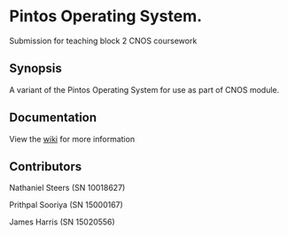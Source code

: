 # Pintos Operating System.

Submission for teaching block 2 CNOS coursework

## Synopsis

A variant of the Pintos Operating System for use as part of CNOS module.

## Documentation

View the [wiki](https://gitlab.uwe.ac.uk/nl2-steers/Pintos/wikis/home) for more information

## Contributors

Nathaniel Steers (SN 10018627)

Prithpal Sooriya (SN 15000167)

James Harris (SN 15020556)
